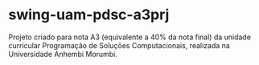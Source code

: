 # swing-uam-pdsc-a3prj
Projeto criado para nota A3 (equivalente a 40% da nota final) da unidade curricular Programação de Soluções Computacionais, realizada na Universidade Anhembi Morumbi.
